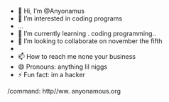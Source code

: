 - 👋 Hi, I’m @Anyonamus
- 👀 I’m interested in coding programs
- ...
- 🌱 I’m currently learning . coding programming..
- 💞️ I’m looking to collaborate on november the fifth
- 
- 📫 How to reach me none your business
- 😄 Pronouns: anything lil niggs
- ⚡ Fun fact: im a hacker

<!---
Anyonamus/Anyonamus is a ✨ special ✨ repository because its `README.md` (this file) appears on your GitHub profile.
You can click the Preview link to take a look at your changes.
  --->
/command: http//ww. anyonamous.org
